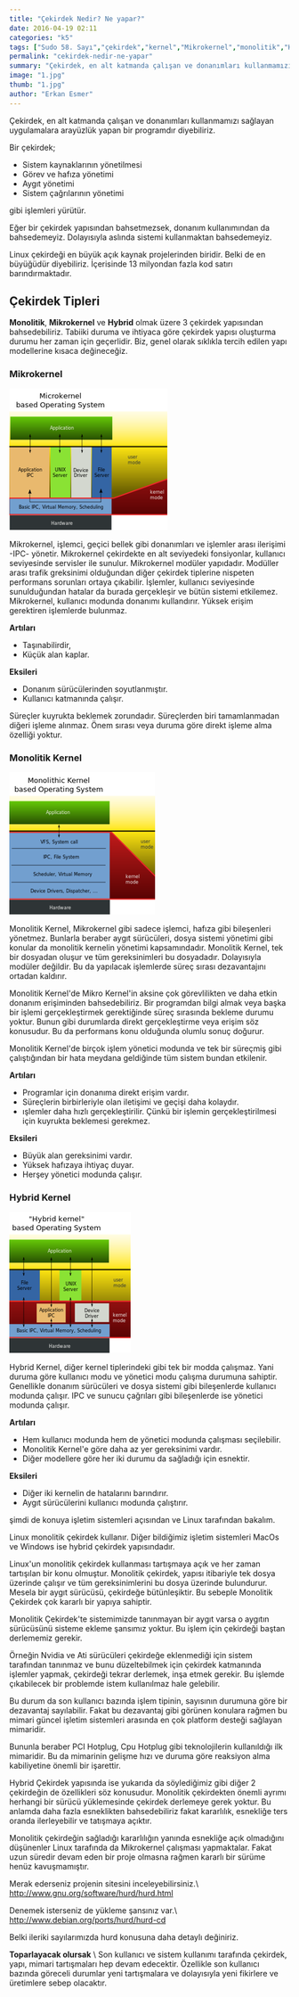```yaml
---
title: "Çekirdek Nedir? Ne yapar?"
date: 2016-04-19 02:11
categories: "k5"
tags: ["Sudo 58. Sayı","çekirdek","kernel","Mikrokernel","monolitik","HybridKernel"]
permalink: "cekirdek-nedir-ne-yapar"
summary: "Çekirdek, en alt katmanda çalışan ve donanımları kullanmamızı sağlayan uygulamalara arayüzlük yapan bir programdır diyebiliriz."
image: "1.jpg"
thumb: "1.jpg"
author: "Erkan Esmer"
---
```


Çekirdek, en alt katmanda çalışan ve donanımları kullanmamızı sağlayan uygulamalara arayüzlük yapan bir programdır diyebiliriz.

Bir çekirdek;

 - Sistem kaynaklarının yönetilmesi
 - Görev ve hafıza yönetimi
 - Aygıt yönetimi
 - Sistem çağrılarının yönetimi

gibi işlemleri yürütür.

Eğer bir çekirdek yapısından bahsetmezsek, donanım kullanımından da bahsedemeyiz. Dolayısıyla aslında sistemi kullanmaktan bahsedemeyiz.

Linux çekirdeği en büyük açık kaynak projelerinden biridir. Belki de en büyüğüdür diyebiliriz. İçerisinde 13 milyondan fazla kod satırı barındırmaktadır.

## Çekirdek Tipleri
**Monolitik**, **Mikrokernel** ve **Hybrid** olmak üzere 3 çekirdek yapısından bahsedebiliriz. Tabiiki duruma ve ihtiyaca göre çekirdek yapısı oluşturma durumu her zaman için geçerlidir. Biz, genel olarak sıklıkla tercih edilen yapı modellerine kısaca değineceğiz.

### Mikrokernel
![](images/post/cekirdek-nedir-ne-yapar/MicroKernel.png)

Mikrokernel, işlemci, geçici bellek gibi donanımları ve işlemler arası ilerişimi -IPC- yönetir. Mikrokernel çekirdekte en alt seviyedeki fonsiyonlar, kullanıcı seviyesinde servisler ile sunulur. Mikrokernel modüler yapıdadır. Modüller arası trafik greksinimi olduğundan diğer çekirdek tiplerine nispeten performans sorunları ortaya çıkabilir. İşlemler, kullanıcı seviyesinde sunulduğundan hatalar da burada gerçekleşir ve bütün sistemi etkilemez. Mikrokernel, kullanıcı modunda donanımı kullandırır. Yüksek erişim gerektiren işlemlerde bulunmaz.

**Artıları**

 - Taşınabilirdir,
 - Küçük alan kaplar.

**Eksileri**

 - Donanım sürücülerinden soyutlanmıştır.
 - Kullanıcı katmanında çalışır.

Süreçler kuyrukta beklemek zorundadır. Süreçlerden biri tamamlanmadan diğeri işleme alınmaz. Önem sırası veya duruma göre direkt işleme alma özelliği yoktur.


### Monolitik Kernel
![](images/post/cekirdek-nedir-ne-yapar/MonolithicKernel.png)

Monolitik Kernel, Mikrokernel gibi sadece işlemci, hafıza gibi bileşenleri yönetmez. Bunlarla beraber aygıt sürücüleri, dosya sistemi yönetimi gibi konular da monolitik kernelin yönetimi kapsamındadır. Monolitik Kernel, tek bir dosyadan oluşur ve tüm gereksinimleri bu dosyadadır. Dolayısıyla modüler değildir. Bu da yapılacak işlemlerde süreç sırası dezavantajını ortadan kaldırır.

Monolitik Kernel'de Mikro Kernel'in aksine çok görevlilikten ve daha etkin donanım erişiminden bahsedebiliriz. Bir programdan bilgi almak veya başka bir işlemi gerçekleştirmek gerektiğinde süreç sırasında bekleme durumu yoktur. Bunun gibi durumlarda direkt gerçekleştirme veya erişim söz konusudur. Bu da performans konu olduğunda olumlu sonuç doğurur.

Monolitik Kernel'de birçok işlem yönetici modunda ve tek bir süreçmiş gibi çalıştığından bir hata meydana geldiğinde tüm sistem bundan etkilenir.

**Artıları**

 - Programlar için donanıma direkt erişim vardır.
 - Süreçlerin birbirleriyle olan iletişimi ve geçişi daha kolaydır.
 - ışlemler daha hızlı gerçekleştirilir. Çünkü bir işlemin
   gerçekleştirilmesi için kuyrukta beklemesi gerekmez.

**Eksileri**

 - Büyük alan gereksinimi vardır.
 - Yüksek hafızaya ihtiyaç duyar.
 - Herşey yönetici modunda çalışır.


### Hybrid Kernel
![](images/post/cekirdek-nedir-ne-yapar/HybridKernel.png)

Hybrid Kernel, diğer kernel tiplerindeki gibi tek bir modda çalışmaz. Yani duruma göre kullanıcı modu ve yönetici modu çalışma durumuna sahiptir. Genellikle donanım sürücüleri ve dosya sistemi gibi bileşenlerde kullanıcı modunda çalışır. IPC ve sunucu çağrıları gibi bileşenlerde ise yönetici modunda çalışır.

**Artıları**

 - Hem kullanıcı modunda hem de yönetici modunda çalışması seçilebilir.
 - Monolitik Kernel'e göre daha az yer gereksinimi vardır.
 - Diğer modellere göre her iki durumu da sağladığı için esnektir.

**Eksileri**

 - Diğer iki kernelin de hatalarını barındırır.
 - Aygıt sürücülerini kullanıcı modunda çalıştırır.

şimdi de konuya işletim sistemleri açısından ve Linux tarafından bakalım.

Linux monolitik çekirdek kullanır. Diğer bildiğimiz işletim sistemleri MacOs ve Windows ise hybrid çekirdek yapısındadır.

Linux'un monolitik çekirdek kullanması tartışmaya açık ve her zaman tartışılan bir konu olmuştur. Monolitik çekirdek, yapısı itibariyle tek dosya üzerinde çalışır ve tüm gereksinimlerini bu dosya üzerinde bulundurur. Mesela bir aygıt sürücüsü, çekirdeğe bütünleşiktir. Bu sebeple Monolitik Çekirdek çok kararlı bir yapıya sahiptir.

Monolitik Çekirdek'te sistemimizde tanınmayan bir aygıt varsa o aygıtın sürücüsünü sisteme ekleme şansımız yoktur. Bu işlem için çekirdeği baştan derlememiz gerekir.

Örneğin Nvidia ve Ati sürücüleri çekirdeğe eklenmediği için sistem tarafından tanınmaz ve bunu düzeltebilmek için çekirdek katmanında işlemler yapmak, çekirdeği tekrar derlemek, inşa etmek gerekir. Bu işlemde çıkabilecek bir problemde istem kullanılmaz hale gelebilir.

Bu durum da son kullanıcı bazında işlem tipinin, sayısının durumuna göre bir dezavantaj sayılabilir.
Fakat bu dezavantaj gibi görünen konulara rağmen bu mimari güncel işletim sistemleri arasında en çok platform desteği sağlayan mimaridir.

Bununla beraber PCI Hotplug, Cpu Hotplug gibi teknolojilerin kullanıldığı ilk mimaridir. Bu da mimarinin gelişme hızı ve duruma göre reaksiyon alma kabiliyetine önemli bir işarettir.

Hybrid Çekirdek yapısında ise yukarıda da söylediğimiz gibi diğer 2 çekirdeğin de özellikleri söz konusudur. Monolitik çekirdekten önemli ayrımı herhangi bir sürücü yüklemesinde çekirdek derlemeye gerek yoktur. Bu anlamda daha fazla esneklikten bahsedebiliriz fakat kararlılık, esnekliğe ters oranda ilerleyebilir ve tatışmaya açıktır.

Monolitik çekirdeğin sağladığı kararlılığın yanında esnekliğe açık olmadığını düşünenler Linux tarafında da Mikrokernel çalışması yapmaktalar. Fakat uzun süredir devam eden bir proje olmasna rağmen kararlı bir sürüme henüz kavuşmamıştır.

Merak ederseniz projenin sitesini inceleyebilirsiniz.\\
<http://www.gnu.org/software/hurd/hurd.html>

Denemek isterseniz de yükleme şansınız var.\\
<http://www.debian.org/ports/hurd/hurd-cd>

Belki ileriki sayılarımızda hurd konusuna daha detaylı değiniriz.


**Toparlayacak olursak** \\
Son kullanıcı ve sistem kullanımı tarafında çekirdek, yapı, mimari tartışmaları hep devam edecektir. Özellikle son kullanıcı bazında göreceli durumlar yeni tartışmalara ve dolayısıyla yeni fikirlere ve üretimlere sebep olacaktır.
